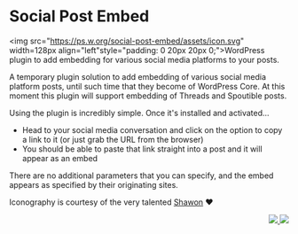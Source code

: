 # Social Post Embed

<img src="https://ps.w.org/social-post-embed/assets/icon.svg" width=128px align="left"style="padding: 0 20px 20px 0;">WordPress plugin to add embedding for various social media platforms to your posts.

A temporary plugin solution to add embedding of various social media platform posts, until such time that they become of WordPress Core. At this moment this plugin will support embedding of Threads and Spoutible posts.

Using the plugin is incredibly simple. Once it's installed and activated...

* Head to your social media conversation and click on the option to copy a link to it (or just grab the URL from the browser)
* You should be able to paste that link straight into a post and it will appear as an embed

There are no additional parameters that you can specify, and the embed appears as specified by their originating sites.

Iconography is courtesy of the very talented [Shawon](https://www.fiverr.com/shawon300) ♥️

<p align="right"><a href="https://wordpress.org/plugins/social-post-embed/"><img src="https://img.shields.io/wordpress/plugin/dt/social-post-embed?label=wp.org%20downloads&style=for-the-badge">&nbsp;<img src="https://img.shields.io/wordpress/plugin/stars/social-post-embed?color=orange&style=for-the-badge"></a></p>
